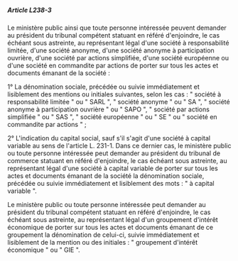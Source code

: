 ##### Article L238-3

Le ministère public ainsi que toute personne intéressée peuvent demander au président du tribunal compétent statuant en référé d'enjoindre, le cas échéant sous astreinte, au représentant légal d'une société à responsabilité limitée, d'une société anonyme, d'une société anonyme à participation ouvrière, d'une société par actions simplifiée, d'une société européenne ou d'une société en commandite par actions de porter sur tous les actes et documents émanant de la société :

1° La dénomination sociale, précédée ou suivie immédiatement et lisiblement des mentions ou initiales suivantes, selon les cas : " société à responsabilité limitée " ou " SARL ", " société anonyme " ou " SA ", " société anonyme à participation ouvrière " ou " SAPO ", " société par actions simplifiée " ou " SAS ", " société européenne " ou " SE " ou " société en commandite par actions " ;

2° L'indication du capital social, sauf s'il s'agit d'une société à capital variable au sens de l'article L. 231-1. Dans ce dernier cas, le ministère public ou toute personne intéressée peut demander au président du tribunal de commerce statuant en référé d'enjoindre, le cas échéant sous astreinte, au représentant légal d'une société à capital variable de porter sur tous les actes et documents émanant de la société la dénomination sociale, précédée ou suivie immédiatement et lisiblement des mots : " à capital variable ".

Le ministère public ou toute personne intéressée peut demander au président du tribunal compétent statuant en référé d'enjoindre, le cas échéant sous astreinte, au représentant légal d'un groupement d'intérêt économique de porter sur tous les actes et documents émanant de ce groupement la dénomination de celui-ci, suivie immédiatement et lisiblement de la mention ou des initiales : " groupement d'intérêt économique " ou " GIE ".

